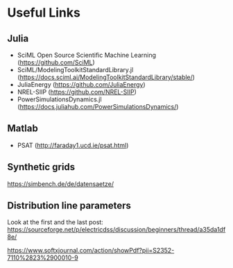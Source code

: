 # Useful Links

## Julia
- SciML Open Source Scientific Machine Learning (https://github.com/SciML)
- SciML/ModelingToolkitStandardLibrary.jl (https://docs.sciml.ai/ModelingToolkitStandardLibrary/stable/)
- JuliaEnergy (https://github.com/JuliaEnergy)
- NREL-SIIP (https://github.com/NREL-SIIP)
- PowerSimulationsDynamics.jl  (https://docs.juliahub.com/PowerSimulationsDynamics/)


## Matlab
- PSAT (http://faraday1.ucd.ie/psat.html)




## Synthetic grids
https://simbench.de/de/datensaetze/


## Distribution line parameters
Look at the first and the last post:
https://sourceforge.net/p/electricdss/discussion/beginners/thread/a35da1df8e/

https://www.softxjournal.com/action/showPdf?pii=S2352-7110%2823%2900010-9
